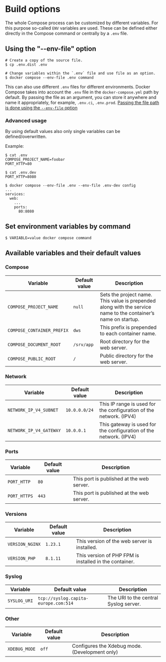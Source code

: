 # Build options

The whole Compose process can be customized by different variables. For this purpose so-called `ENV` variables
are used. These can be defined either directly in the Compose command or centrally by a `.env` file.

## Using the "--env-file" option

```shell
# Create a copy of the source file.
$ cp .env.dist .env

# Change variables within the `.env` file and use file as an option.
$ docker compose --env-file .env command
```

This can also use different `.env` files for different environments. Docker Compose
takes into account the `.env` file in the `docker-compose.yml` path by default. By passing the file as an argument, you
can store it anywhere and name it appropriately, for example, `.env.ci`, `.env.prod`. [Passing the file path is
done using the `--env-file` option](https://docs.docker.com/compose/environment-variables/#using-the---env-file--option)

### Advanced usage

By using default values also only single variables can be defined/overwritten.

Example:

```shell
$ cat .env
COMPOSE_PROJECT_NAME=foobar
PORT_HTTP=80

$ cat .env.dev
PORT_HTTP=8080

$ docker compose --env-file .env --env-file .env-dev config
...
services:
  web:
    ...
    ports:
      80:8080
```

## Set environment variables by command

```shell
$ VARIABLE=value docker compose command
```

## Available variables and their default values

### Compose

| Variable                   | Default value | Description                                                                                                    |
|----------------------------|---------------|----------------------------------------------------------------------------------------------------------------|
| `COMPOSE_PROJECT_NAME`     | `null`        | Sets the project name. This value is prepended along with the service name to the container’s name on startup. |
| `COMPOSE_CONTAINER_PREFIX` | `dws`         | This prefix is prepended to each container name.                                                               |
| `COMPOSE_DOCUMENT_ROOT`    | `/srv/app`    | Root directory for the web server.                                                                             |
| `COMPOSE_PUBLIC_ROOT`      | `/`           | Public directory for the web server.                                                                           |

### Network

| Variable                | Default value | Description                                                        |
|-------------------------|---------------|--------------------------------------------------------------------|
| `NETWORK_IP_V4_SUBNET`  | `10.0.0.0/24` | This IP range is used for the configuration of the network. (IPV4) |
| `NETWORK_IP_V4_GATEWAY` | `10.0.0.1`    | This gateway is used for the configuration of the network. (IPV4)  |

### Ports

| Variable     | Default value | Description                               |
|--------------|---------------|-------------------------------------------|
| `PORT_HTTP`  | `80`          | This port is published at the web server. |
| `PORT_HTTPS` | `443`         | This port is published at the web server. |

### Versions

| Variable        | Default value | Description                                            |
|-----------------|---------------|--------------------------------------------------------|
| `VERSION_NGINX` | `1.23.1`      | This version of the web server is installed.           |
| `VERSION_PHP`   | `8.1.11`      | This version of PHP FPM is installed in the container. |

### Syslog

| Variable     | Default value                        | Description                           |
|--------------|--------------------------------------|---------------------------------------|
| `SYSLOG_URI` | `tcp://syslog.capita-europe.com:514` | The URI to the central Syslog server. |

### Other

| Variable      | Default value | Description                                    |
|---------------|---------------|------------------------------------------------|
| `XDEBUG_MODE` | `off`         | Configures the Xdebug mode. (Development only) |